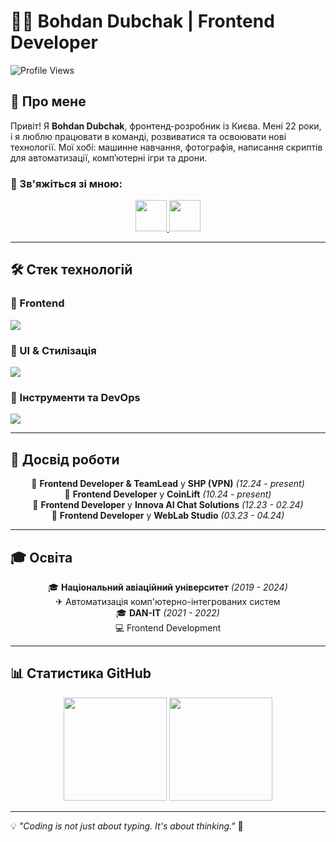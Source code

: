 # 👨‍💻 Bohdan Dubchak | Frontend Developer

![Profile Views](https://komarev.com/ghpvc/?username=codeBerzerk&color=blueviolet)

## 🚀 Про мене

Привіт! Я **Bohdan Dubchak**, фронтенд-розробник із Києва. Мені 22 роки, і я люблю працювати в команді, розвиватися та освоювати нові технології. Мої хобі: машинне навчання, фотографія, написання скриптів для автоматизації, комп’ютерні ігри та дрони.

### 🔗 Зв'яжіться зі мною:
<p align="center">
  <a href="https://www.linkedin.com/in/bohdan-dubchak-0a235b246/" target="_blank">
    <img src="https://skillicons.dev/icons?i=linkedin" width="50" height="50" />
  </a>
  <a href="mailto:bohdan@itcrowd.in.ua" target="_blank">
    <img src="https://skillicons.dev/icons?i=gmail" width="50" height="50" />
  </a>
</p>

---

## 🛠 Стек технологій

### 📌 Frontend
<p align="justify">
  <img src="https://skillicons.dev/icons?i=nextjs,typescript,vite,redux,react,javascript" />
</p>

### 🎨 UI & Стилізація
<p align="justify">
  <img src="https://skillicons.dev/icons?i=tailwind,materialui,bootstrap,styledcomponents,sass,less,css3" />
</p>

### 🔧 Інструменти та DevOps
<p align="justify">
  <img src="https://skillicons.dev/icons?i=webpack,gulp,git,github,jira,trello" />
</p>

---

## 💼 Досвід роботи
<p align="center">
  🚀 <strong>Frontend Developer & TeamLead</strong> у <strong>SHP (VPN)</strong> <em>(12.24 - present)</em> <br/>
  🚀 <strong>Frontend Developer</strong> у <strong>CoinLift</strong> <em>(10.24 - present)</em> <br/>
  🚀 <strong>Frontend Developer</strong> у <strong>Innova AI Chat Solutions</strong> <em>(12.23 - 02.24)</em> <br/>
  🚀 <strong>Frontend Developer</strong> у <strong>WebLab Studio</strong> <em>(03.23 - 04.24)</em>
</p>

---

## 🎓 Освіта
<p align="center">
  🎓 <strong>Національний авіаційний університет</strong> <em>(2019 - 2024)</em> <br/>
  ✈ Автоматизація комп'ютерно-інтегрованих систем <br/>
  🎓 <strong>DAN-IT</strong> <em>(2021 - 2022)</em> <br/>
  💻 Frontend Development
</p>

---

## 📊 Статистика GitHub
<p align="center">
  <img src="https://github-readme-stats.vercel.app/api?username=codeBerzerk&show_icons=true&theme=radical" height="165"/>
  <img src="https://github-readme-stats.vercel.app/api/top-langs/?username=codeBerzerk&layout=compact&theme=radical" height="165"/>
</p>

---

💡 *"Coding is not just about typing. It's about thinking."* 🚀
